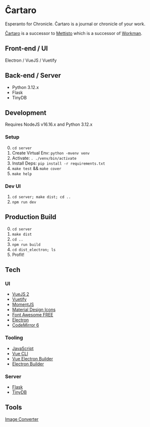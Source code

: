 # Ĉartaro
Esperanto for Chronicle. Ĉartaro is a journal or chronicle of your work.

[Ĉartaro](https://github.com/ccaroon/cartaro) is a successor to
[Mettisto](https://github.com/ccaroon/metiisto) which is a successor of
[Workman](https://github.com/ccaroon/workman).

## Front-end / UI
Electron / VueJS / Vuetify

## Back-end / Server
* Python 3.12.x
* Flask
* TinyDB

## Development
Requires NodeJS v16.16.x and Python 3.12.x

### Setup
0. `cd server`
1. Create Virtual Env: `python -mvenv venv`
2. Activate: `. ./venv/bin/activate`
3. Install Deps: `pip install -r requirements.txt`
4. `make test` && `make cover`
5. `make help`

### Dev UI
1. `cd server; make dist; cd ..`
2. `npm run dev`

## Production Build
0. `cd server`
1. `make dist`
2. `cd ..`
3. `npm run build`
4. `cd dist_electron; ls`
5. Profit!

## Tech
### UI
* [VueJS 2](https://v2.vuejs.org/)
* [Vuetify](https://vuetifyjs.com/en/introduction/why-vuetify/#feature-guides)
* [MomentJS](https://fontawesome.com/icons)
* [Material Design Icons](https://materialdesignicons.com/)
* [Font Awesome FREE](https://fontawesome.com/icons)
* [Electron](https://www.electronjs.org/)
* [CodeMirror 6](https://codemirror.net/)

### Tooling
* [JavaScript](https://developer.mozilla.org/en-US/docs/Web/JavaScript)
* [Vue CLI](https://cli.vuejs.org/)
* [Vue Electron Builder](https://nklayman.github.io/vue-cli-plugin-electron-builder/)
* [Electron Builder](https://www.electron.build/)

### Server
* [Flask](https://flask.palletsprojects.com/en/2.0.x/)
* [TinyDB](https://tinydb.readthedocs.io/en/latest/index.html)

## Tools
[Image Converter](https://anyconv.com/png-to-icns-converter/)
